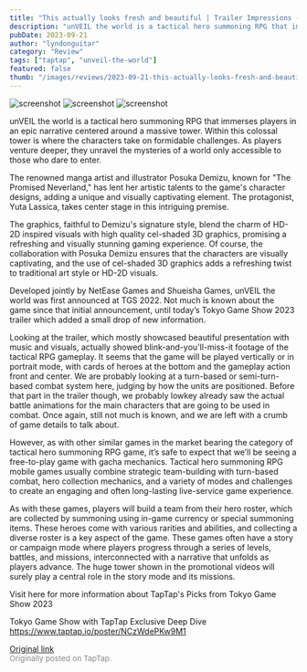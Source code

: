 ```yaml
---
title: "This actually looks fresh and beautiful | Trailer Impressions - unVEIL the world"
description: "unVEIL the world is a tactical hero summoning RPG that immerses players in an epic narrative centered around a massive tower. Within this colossal tower is where the characters take on formidable challenges. As players venture deeper, they unravel the mysteries of a world only accessible to those who dare to enter."
pubDate: 2023-09-21
author: "lyndonguitar"
category: "Review"
tags: ["taptap", "unveil-the-world"]
featured: false
thumb: "/images/reviews/2023-09-21-this-actually-looks-fresh-and-beautiful--trailer-impressions---unveil-the-world-0.avif"
---
```


<div class="gallery">
  <img src="/images/reviews/2023-09-21-this-actually-looks-fresh-and-beautiful--trailer-impressions---unveil-the-world-0.avif" alt="screenshot" />
  <img src="/images/reviews/2023-09-21-this-actually-looks-fresh-and-beautiful--trailer-impressions---unveil-the-world-1.avif" alt="screenshot" />
  <img src="/images/reviews/2023-09-21-this-actually-looks-fresh-and-beautiful--trailer-impressions---unveil-the-world-2.avif" alt="screenshot" />
</div>

unVEIL the world is a tactical hero summoning RPG that immerses players in an epic narrative centered around a massive tower. Within this colossal tower is where the characters take on formidable challenges. As players venture deeper, they unravel the mysteries of a world only accessible to those who dare to enter.

The renowned manga artist and illustrator Posuka Demizu, known for "The Promised Neverland," has lent her artistic talents to the game's character designs, adding a unique and visually captivating element. The protagonist, Yuta Lassica, takes center stage in this intriguing premise.

The graphics, faithful to Demizu's signature style, blend the charm of HD-2D inspired visuals with high quality cel-shaded 3D graphics, promising a refreshing and visually stunning gaming experience. Of course, the collaboration with Posuka Demizu ensures that the characters are visually captivating, and the use of cel-shaded 3D graphics adds a refreshing twist to traditional art style or HD-2D visuals.

Developed jointly by NetEase Games and Shueisha Games, unVEIL the world was first announced at TGS 2022. Not much is known about the game since that initial announcement, until today’s Tokyo Game Show 2023 trailer which added a small drop of new information.

Looking at the trailer, which mostly showcased beautiful presentation with music and visuals, actually showed blink-and-you'll-miss-it footage of the tactical RPG gameplay. It seems that the game will be played vertically or in portrait mode, with cards of heroes at the bottom and the gameplay action front and center. We are probably looking at a turn-based or semi-turn-based combat system here, judging by how the units are positioned. Before that part in the trailer though, we probably lowkey already saw the actual battle animations for the main characters that are going to be used in combat. Once again, still not much is known, and we are left with a crumb of game details to talk about.

However, as with other similar games in the market bearing the category of tactical hero summoning RPG game, it’s safe to expect that we’ll be seeing a free-to-play game with gacha mechanics. Tactical hero summoning RPG mobile games usually combine strategic team-building with turn-based combat, hero collection mechanics, and a variety of modes and challenges to create an engaging and often long-lasting live-service game experience.

As with these games, players will build a team from their hero roster, which are collected by summoning using in-game currency or special summoning items. These heroes come with various rarities and abilities, and collecting a diverse roster is a key aspect of the game. These games often have a story or campaign mode where players progress through a series of levels, battles, and missions, interconnected with a narrative that unfolds as players advance. The huge tower shown in the promotional videos will surely play a central role in the story mode and its missions.

Visit here for more information about TapTap's Picks from Tokyo Game Show 2023

Tokyo Game Show with TapTap Exclusive Deep Dive
https://www.taptap.io/poster/NCzWdePKw9M1

[Original link](https://www.taptap.io/post/6326113)<br><span style="font-size: 0.95em; color: #888;">Originally posted on TapTap.</span>
